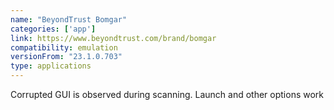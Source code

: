 ```yaml
---
name: "BeyondTrust Bomgar"
categories: ['app']
link: https://www.beyondtrust.com/brand/bomgar
compatibility: emulation
versionFrom: "23.1.0.703"
type: applications
---
```


Corrupted GUI is observed during scanning. Launch and other options work